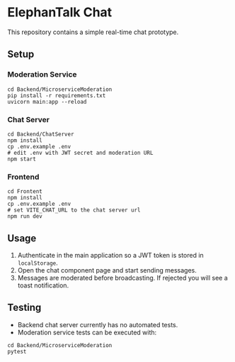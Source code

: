 # ElephanTalk Chat

This repository contains a simple real-time chat prototype.

## Setup

### Moderation Service
```
cd Backend/MicroserviceModeration
pip install -r requirements.txt
uvicorn main:app --reload
```

### Chat Server
```
cd Backend/ChatServer
npm install
cp .env.example .env
# edit .env with JWT secret and moderation URL
npm start
```

### Frontend
```
cd Frontent
npm install
cp .env.example .env
# set VITE_CHAT_URL to the chat server url
npm run dev
```

## Usage
1. Authenticate in the main application so a JWT token is stored in `localStorage`.
2. Open the chat component page and start sending messages.
3. Messages are moderated before broadcasting. If rejected you will see a toast notification.

## Testing
- Backend chat server currently has no automated tests.
- Moderation service tests can be executed with:
```
cd Backend/MicroserviceModeration
pytest
```

